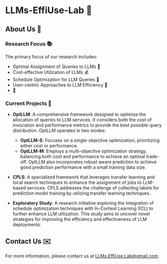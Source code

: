 # LLMs-EffiUse-Lab 🚀

<!--
Hi There 👋

Welcome to the **LLMs-EffiUse-Lab** GitHub repository! Our lab is dedicated to optimizing the use of Large Language Models (LLMs) from a user perspective. We focus on developing cost-effective, efficient, and sustainable methodologies to maximize the utilization of LLM services.
-->


## About Us 🌟

### Research Focus 📚
The primary focus of our research includes:
- Optimal Assignment of Queries to LLMs 🎯
- Cost-effective Utilization of LLMs 💰
- Schedule Optimization for LLM Queries 📅
- User-centric Approaches to LLM Efficiency 👥
- 🌈

### Current Projects 🔬
- **OptLLM**: A comprehensive framework designed to optimize the allocation of queries to LLM services. It considers both the cost of invocation and performance metrics to provide the best possible query distribution. OptLLM operates in two modes:
  - **OptLLM-S**: Focuses on a single-objective optimization, prioritizing either cost or performance.
  - **OptLLM-M**: Employs a multi-objective optimization strategy, balancing both cost and performance to achieve an optimal trade-off. OptLLM also incorporates robust aware prediction to achieve good prediction performance with a small training data size.

- **CPLS**: A specialized framework that leverages transfer learning and local search techniques to enhance the assignment of jobs to LLM-based services. CPLS addresses the challenge of collecting labels for prediction model training by utilizing transfer learning techniques. 

- **Exploratory Study**: A research initiative exploring the integration of schedule optimization techniques with In-Context Learning (ICL) to further enhance LLM utilization. This study aims to uncover novel strategies for improving the efficiency and effectiveness of LLM deployments.

## Contact Us ✉️
For more information, please contact us at [LLMs.EffiUse.Lab@gmail.com](mailto:LLMs.EffiUse.Lab@gmail.com).
